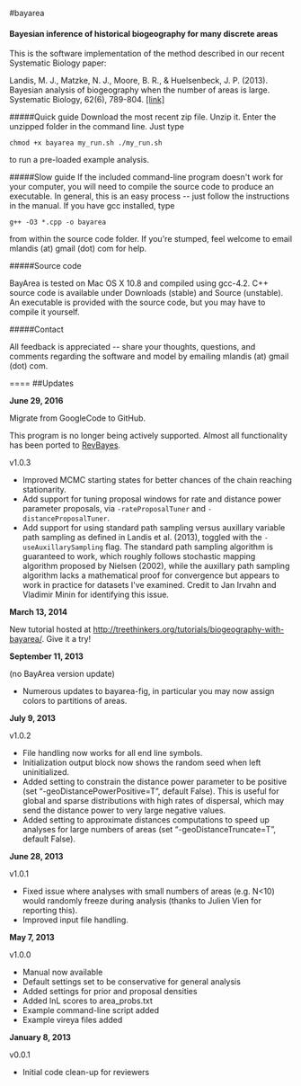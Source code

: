 #bayarea
#### Bayesian inference of historical biogeography for many discrete areas

This is the software implementation of the method described in our recent Systematic Biology paper:

Landis, M. J., Matzke, N. J., Moore, B. R., & Huelsenbeck, J. P. (2013). Bayesian analysis of biogeography when the number of areas is large. Systematic Biology, 62(6), 789-804. [[link]](http://sysbio.oxfordjournals.org/content/62/6/789)

#####Quick guide
Download the most recent zip file. Unzip it. Enter the unzipped folder in the command line. Just type
```
chmod +x bayarea my_run.sh ./my_run.sh
```
to run a pre-loaded example analysis.

#####Slow guide
If the included command-line program doesn't work for your computer, you will need to compile the source code to produce an executable. In general, this is an easy process -- just follow the instructions in the manual. If you have gcc installed, type
```
g++ -O3 *.cpp -o bayarea
```
from within the source code folder. If you're stumped, feel welcome to email mlandis (at) gmail (dot) com for help.

#####Source code

BayArea is tested on Mac OS X 10.8 and compiled using gcc-4.2. C++ source code is available under Downloads (stable) and Source (unstable). An executable is provided with the source code, but you may have to compile it yourself.

#####Contact

All feedback is appreciated -- share your thoughts, questions, and comments regarding the software and model by emailing mlandis (at) gmail (dot) com.

====
##Updates

**June 29, 2016**

Migrate from GoogleCode to GitHub.

This program is no longer being actively supported. Almost all functionality has been ported to [RevBayes](http://github.com/revbayes/revbayes).

v1.0.3
* Improved MCMC starting states for better chances of the chain reaching stationarity.
* Add support for tuning proposal windows for rate and distance power parameter proposals, via `-rateProposalTuner` and `-distanceProposalTuner`.
* Add support for using standard path sampling versus auxillary variable path sampling as defined in Landis et al. (2013), toggled with the `-useAuxillarySampling` flag. The standard path sampling algorithm is guaranteed to work, which roughly follows stochastic mapping algorithm proposed by Nielsen (2002), while the auxillary path sampling algorithm lacks a mathematical proof for convergence but appears to work in practice for datasets I've examined. Credit to Jan Irvahn and Vladimir Minin for identifying this issue.


**March 13, 2014**

New tutorial hosted at http://treethinkers.org/tutorials/biogeography-with-bayarea/. Give it a try!

**September 11, 2013**

(no BayArea version update)
* Numerous updates to bayarea-fig, in particular you may now assign colors to partitions of areas.

**July 9, 2013**

v1.0.2
* File handling now works for all end line symbols.
* Initialization output block now shows the random seed when left uninitialized.
* Added setting to constrain the distance power parameter to be positive (set “-geoDistancePowerPositive=T”, default False). This is useful for global and sparse distributions with high rates of dispersal, which may send the distance power to very large negative values.
* Added setting to approximate distances computations to speed up analyses for large numbers of areas (set “-geoDistanceTruncate=T”, default False).

**June 28, 2013**

v1.0.1
* Fixed issue where analyses with small numbers of areas (e.g. N<10) would randomly freeze during analysis (thanks to Julien Vien for reporting this).
* Improved input file handling.

**May 7, 2013**

v1.0.0
* Manual now available
* Default settings set to be conservative for general analysis
* Added settings for prior and proposal densities
* Added lnL scores to area_probs.txt
* Example command-line script added
* Example vireya files added

**January 8, 2013**

v0.0.1
* Initial code clean-up for reviewers
